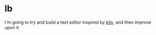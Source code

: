 # lb

I'm going to try and build a text editor inspired by [kilo](https://github.com/antirez/kilo), and then improve upon it.
